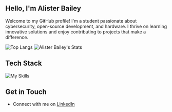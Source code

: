 ## Hello, I'm Alister Bailey

Welcome to my GitHub profile! I'm a student passionate about cybersecurity, open-source development, and hardware. I thrive on learning innovative solutions and enjoy contributing to projects that make a difference.

![Top Langs](https://github-readme-stats.vercel.app/api/top-langs/?username=AlisterBailey&theme=dark&show_icons=true&hide_border=true&count_private=true&bg_color=00000000&layout=compact)
![Alister Bailey's Stats](https://github-readme-stats.vercel.app/api?username=AlisterBailey&theme=dark&show_icons=true&hide_border=true&count_private=true&bg_color=00000000)

<!-- 
## About Me
  - 
-->

## Tech Stack
![My Skills](https://skillicons.dev/icons?i=js,ts,html,css,react,npm,nodejs,py,docker,cloudflare)<!-- https://skillicons.dev for more --> <br>

<!--
## Achievements
  - 

## Featured Repositories
  -

-->
## Get in Touch
  - Connect with me on [LinkedIn](https://www.linkedin.com/in/alister-bailey/)
